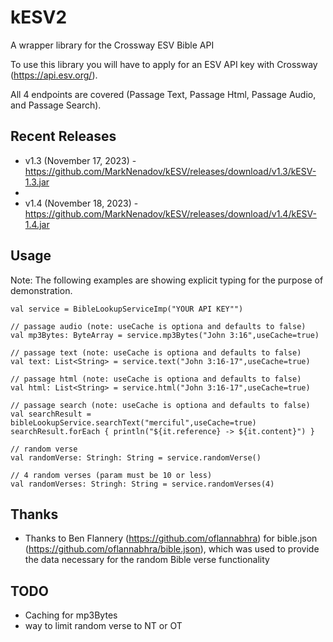 
# kESV2

A wrapper library for the Crossway ESV Bible API

To use this library you will have to apply for an ESV API key with Crossway (https://api.esv.org/).

All 4 endpoints are covered (Passage Text, Passage Html, Passage Audio, and Passage Search).

## Recent Releases

* v1.3 (November 17, 2023) - https://github.com/MarkNenadov/kESV/releases/download/v1.3/kESV-1.3.jar
* 
* v1.4 (November 18, 2023) - https://github.com/MarkNenadov/kESV/releases/download/v1.4/kESV-1.4.jar

## Usage

Note: The following examples are showing explicit typing for the purpose of demonstration.

```
val service = BibleLookupServiceImp("YOUR API KEY"")

// passage audio (note: useCache is optiona and defaults to false)
val mp3Bytes: ByteArray = service.mp3Bytes("John 3:16",useCache=true)

// passage text (note: useCache is optiona and defaults to false)
val text: List<String> = service.text("John 3:16-17",useCache=true)

// passage html (note: useCache is optiona and defaults to false)
val html: List<String> = service.html("John 3:16-17",useCache=true)

// passage search (note: useCache is optiona and defaults to false)
val searchResult = bibleLookupService.searchText("merciful",useCache=true)
searchResult.forEach { println("${it.reference} -> ${it.content}") }

// random verse
val randomVerse: Stringh: String = service.randomVerse()

// 4 random verses (param must be 10 or less)
val randomVerses: Stringh: String = service.randomVerses(4)

```

## Thanks

* Thanks to Ben Flannery (https://github.com/oflannabhra) for bible.json (https://github.com/oflannabhra/bible.json), which was used to provide the data necessary for the random Bible verse functionality

## TODO

* Caching for mp3Bytes
* way to limit random verse to NT or OT

